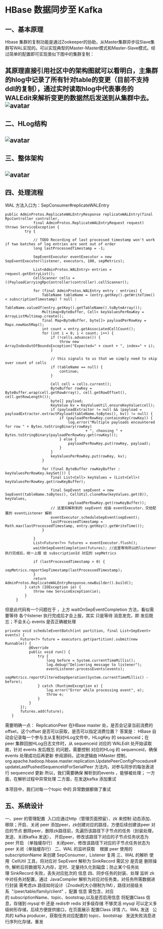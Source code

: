 # HBase 数据同步至 Kafka
## 一、基本原理
Hbase 集群的复制功能是通过Zookeeper的协助，从Master集群异步往Slave集群写WAL实现的。可以实现典型的Master-Master模式和Master-Slave模式。经过简单的配置即可实现类似下图中的集群复制：

其原理直接引用社区中的架构图就可以看明白，主集群的hlog中记录了所有针对table的变更（目前不支持ddl的复制），通过实时读取hlog中代表事务的WALEdit来解析变更的数据然后发送到从集群中去。
![avatar](./doc/流程.png)
---
## 二、HLog结构
![avatar](./doc/HLog文件.png)
---
## 三、整体架构
![avatar](./doc/hbase同步.png)
---
## 四、处理流程

WAL 方法入口为：SepConsumer#replicateWALEntry
```
public AdminProtos.ReplicateWALEntryResponse replicateWALEntry(final RpcController controller,
             final AdminProtos.ReplicateWALEntryRequest request) throws ServiceException {
         try {
  
             // TODO Recording of last processed timestamp won't work if two batches of log entries are sent out of order
             long lastProcessedTimestamp = -1;
  
             SepEventExecutor eventExecutor = new SepEventExecutor(listener, executors, 100, sepMetrics);
  
             List<AdminProtos.WALEntry> entries = request.getEntryList();
             CellScanner cells = ((PayloadCarryingRpcController)controller).cellScanner();
  
             for (final AdminProtos.WALEntry entry : entries) {
                 TableName tableName = (entry.getKey().getWriteTime() < subscriptionTimestamp) ? null :
                         TableName.valueOf(entry.getKey().getTableName().toByteArray());
                 Multimap<ByteBuffer, Cell> keyValuesPerRowKey = ArrayListMultimap.create();
                 final Map<ByteBuffer, byte[]> payloadPerRowKey = Maps.newHashMap();
                 int count = entry.getAssociatedCellCount();
                 for (int i = 0; i < count; i++) {
                     if (!cells.advance()) {
                         throw new ArrayIndexOutOfBoundsException("Expected=" + count + ", index=" + i);
                     }
  
                     // this signals to us that we simply need to skip over count of cells
                     if (tableName == null) {
                         continue;
                     }
  
                     Cell cell = cells.current();
                     ByteBuffer rowKey = ByteBuffer.wrap(cell.getRowArray(), cell.getRowOffset(), cell.getRowLength());
                     byte[] payload;
                     KeyValue kv = KeyValueUtil.ensureKeyValue(cell);
                     if (payloadExtractor != null && (payload = payloadExtractor.extractPayload(tableName.toBytes(), kv)) != null) {
                         if (payloadPerRowKey.containsKey(rowKey)) {
                             log.error("Multiple payloads encountered for row " + Bytes.toStringBinary(rowKey)
                                     + ", choosing " + Bytes.toStringBinary(payloadPerRowKey.get(rowKey)));
                         } else {
                             payloadPerRowKey.put(rowKey, payload);
                         }
                     }
                     keyValuesPerRowKey.put(rowKey, kv);
                 }
  
                 for (final ByteBuffer rowKeyBuffer : keyValuesPerRowKey.keySet()) {
                     final List<Cell> keyValues = (List<Cell>) keyValuesPerRowKey.get(rowKeyBuffer);
  
                     final SepEvent sepEvent = new SepEvent(tableName.toBytes(), CellUtil.cloneRow(keyValues.get(0)), keyValues,
                             payloadPerRowKey.get(rowKeyBuffer));
                     // 这里将解析到的 sepEvent 经由 eventExecutor，交给配置的 eventListener 解析
                     eventExecutor.scheduleSepEvent(sepEvent);
                     lastProcessedTimestamp = Math.max(lastProcessedTimestamp, entry.getKey().getWriteTime());
                 }
  
             }
             List<Future<?>> futures = eventExecutor.flush();
             waitOnSepEventCompletion(futures); //这里等待所以的listener 执行完成后，统一上报 给 subscriptionId 对应的 sepMetrics
  
             if (lastProcessedTimestamp > 0) {
                 sepMetrics.reportSepTimestamp(lastProcessedTimestamp);
             }
             return AdminProtos.ReplicateWALEntryResponse.newBuilder().build();
         } catch (IOException ie) {
             throw new ServiceException(ie);
         }
     }

```
但是此代码有一个问题在于 ，上方 waitOnSepEventCompletion 方法，看似需要等待 各个listener 执行完成后才会上报，其实 只是等待 消息发完，即 发后既忘；不会关心 events 是否正确被处理
```
private void scheduleEventBatch(int partition, final List<SepEvent> events) {
       Future<?> future = executors.get(partition).submit(new Runnable() {
           @Override
           public void run() {
               try {
                   long before = System.currentTimeMillis();
                   log.debug("Delivering message to listener");
                   eventListener.processEvents(events);
                   sepMetrics.reportFilteredSepOperation(System.currentTimeMillis() - before);
               } catch (RuntimeException e) {
                   log.error("Error while processing event", e);
                   throw e;
               }
           }
       });
       futures.add(future);
   }
```
需要明确一点：
ReplicationPeer 在HBase master 处，是否会记录当前消费的 offset，这个offset 是否可以获取，是否可以指定消费位置？
答案是：
HBase 自动会记录每一个参与主从复制对HLog文件中，HLogKey 的 sequenceid；在peer 集群回放HLog日志文件时，从 sequenceid 对应的 WALEdit 处开始读取
故，针对  events 发后既忘 的问题，需要控制 对应的HLog 的 sequenceid，确保 events 处理成功后再更新 
参阅源码，这块逻辑由 HMaster 控制，org.apache.hadoop.hbase.master.replication.UpdatePeerConfigProcedure#updateLastPushedSequenceIdForSerialPeer 方法内，对参与同步的每张表进行 sequenceid 更新
所以，我们需要确保 解析到的events ，能够被处理；
一方面，在解析过程中异常处理
二方面，在发送kafka 添加重试

本项目中，我们对每一个topic 中的 异常数据都做了重试

## 五、系统设计
一、peer 的管理配置
 入口应通过http（管理页面预留）、zk 来控制
动态添加、移除；开启、关闭 peer
添加peer，zk创建对应的路径，方便后续创建该peer 对应的节点
删除peer，删除zk路径前，先遍历该路径下子节点的任务（封装处理，发送、关闭kafka 发送），
开启peer，修改该路径下对应的子节点任务状态为 peer 开启 （单独缓存行）
关闭peer，修改该路径下对应的子节点任务状态为 peer 关闭（单独缓存行）
二、WAL 的监听获取
   根据 peer 使用的 subscriptionName 来创建 SepConsumer，Listener 复用
三、WAL 的解析
使用  CellUtil 工具，将对应对 SepEvent 解析为 SinkRecord
需区分 是否是 删除操作,
解析后将数据写入内存，定时、定量持久化到磁盘；防止某个任务处理 SinkRecord 失败，丢失对应批次的 信息
四、同步任务的封装、处理
监听 zk 中对任务对配置，通过  JavaCompiler 解析为对应对任务类，对任务所需数据进行封装
需考虑zk 路径如何设计（Znode的大小限制为1M），路径对层级关系  "/peer/table/family/client" ，配置 信息 需包含，对应的 subscriptionName、topic、bootstrap,以及是否启用信息
将配置Class 信息，存储到 mysql 中 还是 redis中
redis 对多级存储 不够灵活
mysql 可以定义多级树形存储，后续方便提供接口，在页面展示 配置Class 详情
六、WAL 发送
  公共的 kafka producer，获取任务对应配置的 topic、bootstrap
  发送失败消息进行序列化存储，重发



